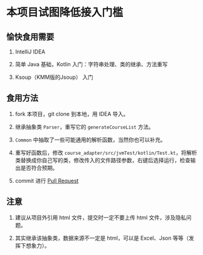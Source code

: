# 本项目试图降低接入门槛

## 愉快食用需要

1. IntelliJ IDEA

2. 简单 Java 基础，Kotlin 入门：字符串处理、类的继承、方法重写

3. Ksoup（KMM版的Jsoup） 入门

## 食用方法

1. fork 本项目，git clone 到本地，用 IDEA 导入。

1. 继承抽象类 `Parser`，重写它的 `generateCourseList` 方法。

2. `Common` 中抽取了一些可能通用的解析函数，当然你也可以补充。

3. 重写好函数后，修改 `course_adapter/src/jvmTest/kotlin/Test.kt`，将解析类替换成你自己写的类，修改传入的文件路径参数，右键后选择运行，检查输出是否符合预期。

4. commit 进行 [Pull Request](http://www.ruanyifeng.com/blog/2017/07/pull_request.html)

## 注意

1. 建议从项目外引用 html 文件，提交时一定不要上传 html 文件，涉及隐私问题。

2. 其实继承该抽象类，数据来源不一定是 html，可以是 Excel、Json 等等（发挥下想象力）。

